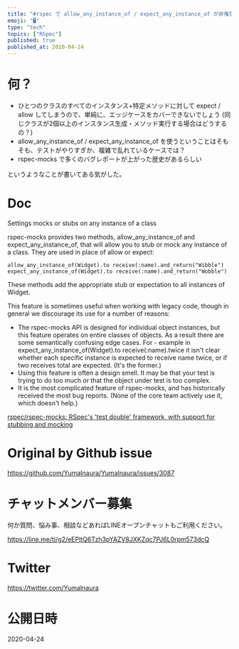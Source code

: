 ```yaml
---
title: "#rspec で allow_any_instance_of / expect_any_instance_of が非推奨な理由"
emoji: "🖥"
type: "tech"
topics: ["RSpec"]
published: true
published_at: 2020-04-24
---
```


# 何？

- ひとつのクラスのすべてのインスタンス+特定メソッドに対して expect / allow してしまうので、単純に、エッジケースをカバーできないでしょう (同じクラスが2個以上のインスタンス生成・メソッド実行する場合はどうするの？)
- allow_any_instance_of / expect_any_instance_of を使うということはそもそも、テストがやりすぎか、複雑で乱れているケースでは？
- rspec-mocks で多くのバグレポートが上がった歴史があるらしい

というようなことが書いてある気がした。

# Doc

Settings mocks or stubs on any instance of a class

rspec-mocks provides two methods, allow_any_instance_of and expect_any_instance_of, that will allow you to stub or mock any instance of a class. They are used in place of allow or expect:

```
allow_any_instance_of(Widget).to receive(:name).and_return("Wibble")
expect_any_instance_of(Widget).to receive(:name).and_return("Wobble")
```

These methods add the appropriate stub or expectation to all instances of Widget.

This feature is sometimes useful when working with legacy code, though in general we discourage its use for a number of reasons:

- The rspec-mocks API is designed for individual object instances, but this feature operates on entire classes of objects. As a result there are some semantically confusing edge cases. For - example in expect_any_instance_of(Widget).to receive(:name).twice it isn't clear whether each specific instance is expected to receive name twice, or if two receives total are expected. (It's the former.)
- Using this feature is often a design smell. It may be that your test is trying to do too much or that the object under test is too complex.
- It is the most complicated feature of rspec-mocks, and has historically received the most bug reports. (None of the core team actively use it, which doesn't help.)

[rspec/rspec-mocks: RSpec's 'test double' framework, with support for stubbing and mocking](https://github.com/rspec/rspec-mocks#settings-mocks-or-stubs-on-any-instance-of-a-class)

# Original by Github issue

https://github.com/YumaInaura/YumaInaura/issues/3087











<!-- Update From Qiita API -->

# チャットメンバー募集


何か質問、悩み事、相談などあればLINEオープンチャットもご利用ください。

https://line.me/ti/g2/eEPltQ6Tzh3pYAZV8JXKZqc7PJ6L0rpm573dcQ





# Twitter


https://twitter.com/YumaInaura


<!-- Update From Qiita API -->



# 公開日時

2020-04-24
